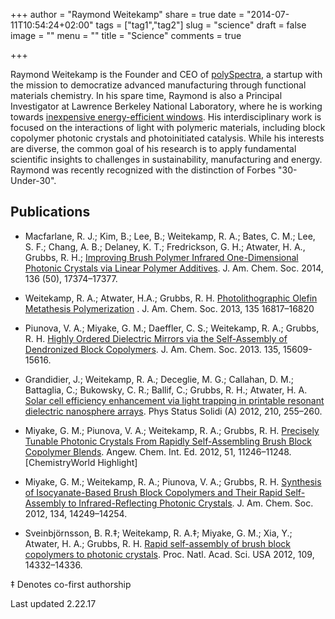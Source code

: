 +++
author = "Raymond Weitekamp"
share = true
date = "2014-07-11T10:54:24+02:00"
tags = ["tag1","tag2"]
slug = "science"
draft = false
image = ""
menu = ""
title = "Science"
comments = true

+++




Raymond Weitekamp is the Founder and CEO of [polySpectra](https://polyspectra.com), a startup with the mission to democratize advanced manufacturing through functional materials chemistry. In his spare time, Raymond is also a Principal Investigator at Lawrence Berkeley National Laboratory, where he is working towards [inexpensive energy-efficient windows](http://newscenter.lbl.gov/2016/02/25/berkeley-lab-scientists-developing-paint-on-coating-for-energy-efficient-windows/). His interdisciplinary work is focused on the interactions of light with polymeric materials, including block copolymer photonic crystals and photoinitiated catalysis. While his interests are diverse, the common goal of his research is to apply fundamental scientific insights to challenges in sustainability, manufacturing and energy. Raymond was recently recognized with the distinction of Forbes "30-Under-30". 




## Publications ##

* Macfarlane, R. J.; Kim, B.; Lee, B.; Weitekamp, R. A.; Bates, C. M.; Lee, S. F.; Chang, A. B.; Delaney, K. T.; Fredrickson, G. H.; Atwater, H. A., Grubbs, R. H.; [Improving Brush Polymer Infrared One-Dimensional Photonic Crystals via Linear Polymer Additives](http://pubs.acs.org/doi/abs/10.1021/ja5093562). J. Am. Chem. Soc. 2014, 136 (50), 17374–17377.

* Weitekamp, R. A.; Atwater, H.A.; Grubbs, R. H. [Photolithographic Olefin Metathesis Polymerization](http://pubs.acs.org/doi/abs/10.1021/ja4093083) . J. Am. Chem. Soc. 2013, 135 16817–16820

* Piunova, V. A.; Miyake, G. M.; Daeffler, C. S.; Weitekamp, R. A.; Grubbs, R. H. [Highly Ordered Dielectric Mirrors via the Self-Assembly of Dendronized Block Copolymers](http://pubs.acs.org/doi/abs/10.1021/ja4081502). J. Am. Chem. Soc. 2013. 135, 15609-15616.

* Grandidier, J.; Weitekamp, R. A.; Deceglie, M. G.; Callahan, D. M.; Battaglia, C.; Bukowsky, C. R.; Ballif, C.; Grubbs, R. H.; Atwater, H. A. [Solar cell efficiency enhancement via light trapping in printable resonant dielectric nanosphere arrays](http://onlinelibrary.wiley.com/doi/10.1002/pssa.201228690/abstract). Phys Status Solidi (A) 2012, 210, 255–260.

* Miyake, G. M.; Piunova, V. A.; Weitekamp, R. A.; Grubbs, R. H. [Precisely Tunable Photonic Crystals From Rapidly Self-Assembling Brush Block Copolymer Blends](http://onlinelibrary.wiley.com/doi/10.1002/anie.201205743/abstract). Angew. Chem. Int. Ed. 2012, 51, 11246–11248. [ChemistryWorld Highlight]

* Miyake, G. M.; Weitekamp, R. A.; Piunova, V. A.; Grubbs, R. H. [Synthesis of Isocyanate-Based Brush Block Copolymers and Their Rapid Self-Assembly to Infrared-Reflecting Photonic Crystals](http://pubs.acs.org/doi/abs/10.1021/ja306430k). J. Am. Chem. Soc. 2012, 134, 14249–14254.

* Sveinbjörnsson, B. R.&Dagger;; Weitekamp, R. A.&Dagger;; Miyake, G. M.; Xia, Y.; Atwater, H. A.; Grubbs, R. H. [Rapid self-assembly of brush block copolymers to photonic crystals](http://www.pnas.org/content/109/36/14332.short). Proc. Natl. Acad. Sci. USA 2012, 109, 14332–14336.

&Dagger; Denotes co-first authorship

Last updated 2.22.17


